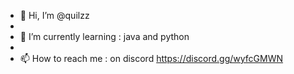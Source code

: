 - 👋 Hi, I’m @quilzz
- 
- 🌱 I’m currently learning : java and python 
- 
- 📫 How to reach me : on discord https://discord.gg/wyfcGMWN

<!---
quilzz/quilzz is a ✨ special ✨ repository because its `README.md` (this file) appears on your GitHub profile.
You can click the Preview link to take a look at your changes.
--->

